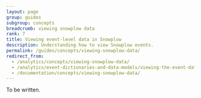 ```yaml
---
layout: page
group: guides
subgroup: concepts
breadcrumb: viewing snowplow data
rank: 7
title: Viewing event-level data in Snowplow
description: Understanding how to view Snowplow events.
permalink: /guides/concepts/viewing-snowplow-data/
redirect_from:
  - /analytics/concepts/viewing-snowplow-data/
  - /analytics/event-dictionaries-and-data-models/viewing-the-event-data-in-snowplow.html
  - /documentation/concepts/viewing-snowplow-data/
---
```


To be written.

<!-- TO WRITE (canonical event model + enrichenment, which gets added after data is collected - a difference) -->
